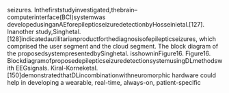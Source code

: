 seizures. Inthefirststudyinvestigated,thebrain–computerinterface(BCI)systemwas
developedusinganAEforepilepticseizuredetectionbyHosseinietal.[127]. Inanother
study,Singhetal.[128]indicatedautilitarianproductforthediagnosisofepilepticseizures,
which comprised the user segment and the cloud segment. The block diagram of the
proposedsystempresentedbySinghetal. isshowninFigure16.
Figure16. BlockdiagramofproposedepilepticseizuredetectionsystemusingDLmethodswith
EEGsignals.
Kiral-Korneketal.[150]demonstratedthatDLincombinationwithneuromorphic
hardware could help in developing a wearable, real-time, always-on, patient-specific
